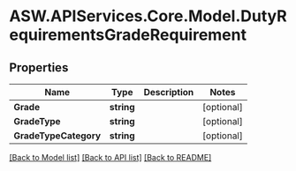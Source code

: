 # ASW.APIServices.Core.Model.DutyRequirementsGradeRequirement
## Properties

Name | Type | Description | Notes
------------ | ------------- | ------------- | -------------
**Grade** | **string** |  | [optional] 
**GradeType** | **string** |  | [optional] 
**GradeTypeCategory** | **string** |  | [optional] 

[[Back to Model list]](../README.md#documentation-for-models) [[Back to API list]](../README.md#documentation-for-api-endpoints) [[Back to README]](../README.md)

